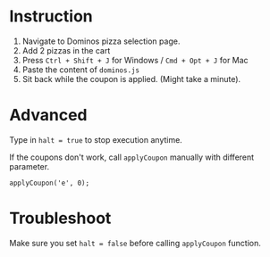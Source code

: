 Instruction
=============

1. Navigate to Dominos pizza selection page.
2. Add 2 pizzas in the cart
3. Press `Ctrl + Shift + J` for Windows / `Cmd + Opt + J` for Mac
4. Paste the content of `dominos.js`
5. Sit back while the coupon is applied. (Might take a minute).


Advanced
=============

Type in `halt = true` to stop execution anytime.

If the coupons don't work, call `applyCoupon` manually with different parameter.


```
applyCoupon('e', 0);
```

Troubleshoot
=============

Make sure you set `halt = false` before calling `applyCoupon` function.
